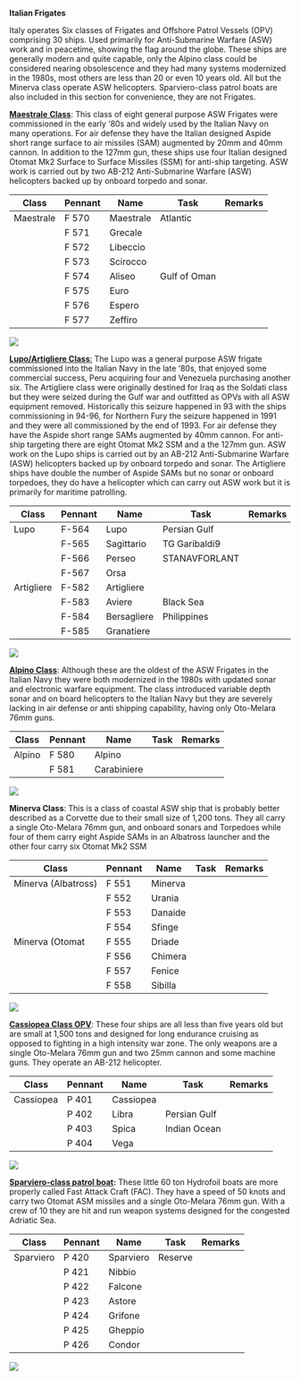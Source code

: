 **Italian Frigates**

Italy operates Six classes of Frigates and Offshore Patrol Vessels (OPV)
comprising 30 ships. Used primarily for Anti-Submarine Warfare (ASW)
work and in peacetime, showing the flag around the globe. These ships
are generally modern and quite capable, only the Alpino class could be
considered nearing obsolescence and they had many systems modernized in
the 1980s, most others are less than 20 or even 10 years old. All but
the Minerva class operate ASW helicopters. Sparviero-class patrol boats
are also included in this section for convenience, they are not
Frigates.

[**Maestrale**
**Class**](https://en.wikipedia.org/wiki/Maestrale-class_frigate): This
class of eight general purpose ASW Frigates were commissioned in the
early ‘80s and widely used by the Italian Navy on many operations. For
air defense they have the Italian designed Aspide short range surface to
air missiles (SAM) augmented by 20mm and 40mm cannon. In addition to the
127mm gun, these ships use four Italian designed Otomat Mk2 Surface to
Surface Missiles (SSM) for anti-ship targeting. ASW work is carried out
by two AB-212 Anti-Submarine Warfare (ASW) helicopters backed up by
onboard torpedo and sonar.

| Class     | Pennant | Name      | Task         | Remarks |
| --------- | ------- | --------- | ------------ | ------- |
| Maestrale | F 570   | Maestrale | Atlantic     |         |
|           | F 571   | Grecale   |              |         |
|           | F 572   | Libeccio  |              |         |
|           | F 573   | Scirocco  |              |         |
|           | F 574   | Aliseo    | Gulf of Oman |         |
|           | F 575   | Euro      |              |         |
|           | F 576   | Espero    |              |         |
|           | F 577   | Zeffiro   |              |         |

![](/assets/images/nato/it/navy/frigates/image1.jpg)

[**Lupo/Artigliere
Class**:](https://en.wikipedia.org/wiki/Lupo-class_frigate) The Lupo was
a general purpose ASW frigate commissioned into the Italian Navy in the
late ‘80s, that enjoyed some commercial success, Peru acquiring four and
Venezuela purchasing another six. The Artigliere class were originally
destined for Iraq as the Soldati class but they were seized during the
Gulf war and outfitted as OPVs with all ASW equipment removed.
Historically this seizure happened in 93 with the ships commissioning in
94-96, for Northern Fury the seizure happened in 1991 and they were all
commissioned by the end of 1993. For air defense they have the Aspide
short range SAMs augmented by 40mm cannon. For anti-ship targeting there
are eight Otomat Mk2 SSM and a the 127mm gun. ASW work on the Lupo ships
is carried out by an AB-212 Anti-Submarine Warfare (ASW) helicopters
backed up by onboard torpedo and sonar. The Artigliere ships have double
the number of Aspide SAMs but no sonar or onboard torpedoes, they do
have a helicopter which can carry out ASW work but it is primarily for
maritime patrolling.

| Class      | Pennant | Name        | Task          | Remarks |
| ---------- | ------- | ----------- | ------------- | ------- |
| Lupo       | F-564   | Lupo        | Persian Gulf  |         |
|            | F-565   | Sagittario  | TG Garibaldi9 |         |
|            | F-566   | Perseo      | STANAVFORLANT |         |
|            | F-567   | Orsa        |               |         |
| Artigliere | F-582   | Artigliere  |               |         |
|            | F-583   | Aviere      | Black Sea     |         |
|            | F-584   | Bersagliere | Philippines   |         |
|            | F-585   | Granatiere  |               |         |

![](/assets/images/nato/it/navy/frigates/image2.jpeg)

[**Alpino Class**](https://en.wikipedia.org/wiki/Alpino-class_frigate):
Although these are the oldest of the ASW Frigates in the Italian Navy
they were both modernized in the 1980s with updated sonar and electronic
warfare equipment. The class introduced variable depth sonar and on
board helicopters to the Italian Navy but they are severely lacking in
air defense or anti shipping capability, having only Oto-Melara 76mm
guns.

| Class  | Pennant | Name        | Task | Remarks |
| ------ | ------- | ----------- | ---- | ------- |
| Alpino | F 580   | Alpino      |      |         |
|        | F 581   | Carabiniere |      |         |

![](/assets/images/nato/it/navy/frigates/image3.jpeg)

**Minerva Class**: This is a class of coastal ASW ship that is probably
better described as a Corvette due to their small size of 1,200 tons.
They all carry a single Oto-Melara 76mm gun, and onboard sonars and
Torpedoes while four of them carry eight Aspide SAMs in an Albatross
launcher and the other four carry six Otomat Mk2 SSM

| Class               | Pennant | Name    | Task | Remarks |
| ------------------- | ------- | ------- | ---- | ------- |
| Minerva (Albatross) | F 551   | Minerva |      |         |
|                     | F 552   | Urania  |      |         |
|                     | F 553   | Danaide |      |         |
|                     | F 554   | Sfinge  |      |         |
| Minerva (Otomat     | F 555   | Driade  |      |         |
|                     | F 556   | Chimera |      |         |
|                     | F 557   | Fenice  |      |         |
|                     | F 558   | Sibilla |      |         |

![](/assets/images/nato/it/navy/frigates/image4.jpg)

[**Cassiopea Class
OPV**](https://www.militaryfactory.com/ships/detail.asp?ship_id=cassiopea-class-patrol-vessel-italian-navy):
These four ships are all less than five years old but are small at 1,500
tons and designed for long endurance cruising as opposed to fighting in
a high intensity war zone. The only weapons are a single Oto-Melara 76mm
gun and two 25mm cannon and some machine guns. They operate an AB-212
helicopter.

| Class     | Pennant | Name      | Task         | Remarks |
| --------- | ------- | --------- | ------------ | ------- |
| Cassiopea | P 401   | Cassiopea |              |         |
|           | P 402   | Libra     | Persian Gulf |         |
|           | P 403   | Spica     | Indian Ocean |         |
|           | P 404   | Vega      |              |         |

![](/assets/images/nato/it/navy/frigates/image5.jpg)

**[Sparviero-class patrol
boat](https://en.wikipedia.org/wiki/Sparviero-class_patrol_boat):**
These little 60 ton Hydrofoil boats are more properly called Fast Attack
Craft (FAC). They have a speed of 50 knots and carry two Otomat ASM
missiles and a single Oto-Melara 76mm gun. With a crew of 10 they are
hit and run weapon systems designed for the congested Adriatic Sea.

| Class     | Pennant | Name      | Task    | Remarks |
| --------- | ------- | --------- | ------- | ------- |
| Sparviero | P 420   | Sparviero | Reserve |         |
|           | P 421   | Nibbio    |         |         |
|           | P 422   | Falcone   |         |         |
|           | P 423   | Astore    |         |         |
|           | P 424   | Grifone   |         |         |
|           | P 425   | Gheppio   |         |         |
|           | P 426   | Condor    |         |         |

![](/assets/images/nato/it/navy/frigates/image6.jpg)
